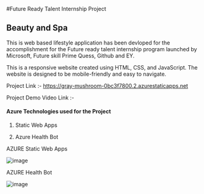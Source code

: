 #Future Ready Talent Internship Project
## Beauty and Spa

This is web based lifestyle application has been devloped for the accomplishment for the Future ready talent internship program launched by Microsoft, Future skill Prime 
Quess, Github and EY.

This is a responsive website created using HTML, CSS, and JavaScript. The website is designed to be mobile-friendly and easy to navigate.

Project Link :- https://gray-mushroom-0bc3f7800.2.azurestaticapps.net

Project Demo Video Link :- 

#### Azure Technologies used for the Project

1. Static Web Apps 

2. Azure Health Bot


AZURE Static Web Apps 

![image](https://user-images.githubusercontent.com/83835190/214552993-6559a0d6-df2c-4948-a0f6-1c43910ccd76.png)

AZURE Health Bot

![image](https://user-images.githubusercontent.com/83835190/214553640-87adc13c-629c-4426-8131-7796d89a2681.png)
